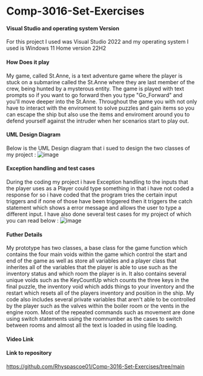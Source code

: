 # Comp-3016-Set-Exercises

#### Visual Studio and operating system Version
For this project I used was Visual Studio 2022 and my operating system I used is Windows 11 Home version 22H2

#### How Does it play
My game, called St.Anne, is a text adventure game where the player is stuck on a submarine called the St.Anne where they are last member of the crew, being hunted by a mysterous entity. The game is played with text prompts so if you want to go forward then you type "Go_Forward" and you'll move deeper into the St.Anne. Throughout the game you with not only have to interact with the enviroment to solve puzzles and gain items so you can escape the ship but also use the items and enviroment around you to defend yourself against the intruder when her scenarios start to play out.

#### UML Design Diagram
Below is the UML Design diagram that i sued to design the two classes of my project : ![image](https://github.com/Rhyspascoe01/Comp-3016-Set-Exercises/assets/91668493/220eb97e-ead4-415c-a685-4dfa609b5c31)

#### Exception handling and test cases
During the coding my project i have Exception handling to the inputs that the player uses as a Player could type something in that i have not coded a response for so i have coded that the program tries the certain input triggers and if none of those have been triggered then it triggers the catch statement which shows a error message and allows the user to type a different input. I have also done several test cases for my project of which you can read below :
![image](https://github.com/Rhyspascoe01/Comp-3016-Set-Exercises/assets/91668493/a398ef2f-c1c6-4723-aff3-576138ca48b3)

#### Futher Details
My prototype has two classes, a base class for the game function which contains the four main voids within the game which control the start and end of the game as well as store all variables and a player class that inherites all of the  variables that the player is able to use such as the inventory status and which room the player is in. It also contains several unique voids such as the KeyCountUp which counts the three keys in the final puzzle, the inventory void which adds things to your inventory and the restart which resets all of the players inventory and position in the ship. My code also includes several private variables that aren't able to be controlled by the player such as the valves within the boiler room or the vents in the engine room. Most of the repeated commands such as movement are done using switch statements using the roomnumber as the cases to switch between rooms and almost all the text is loaded in using file loading.
#### Video Link

#### Link to repository
https://github.com/Rhyspascoe01/Comp-3016-Set-Exercises/tree/main
